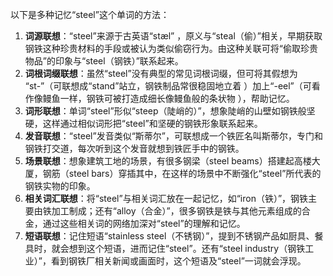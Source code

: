 以下是多种记忆“steel”这个单词的方法：
1. **词源联想**：“steel”来源于古英语“stæl” ，原义与“steal（偷）”相关，早期获取钢铁这种珍贵材料的手段或被认为类似偷窃行为。由这种关联可将“偷取珍贵物品”的印象与“steel（钢铁）”联系起来。 
2. **词根词缀联想**：虽然“steel”没有典型的常见词根词缀，但可将其假想为 “st-”（可联想成“stand”站立，钢铁制品常很稳固地立着 ）加上“-eel”（可看作像鳗鱼一样，钢铁可被打造成细长像鳗鱼般的条状物 ），帮助记忆。
3. **词形联想**：单词“steel”形似“steep（陡峭的）”，想象陡峭的山壁如钢铁般坚硬，这样通过相似词形把“steel”和坚硬的钢铁形象联系起来。
4. **发音联想**：“steel”发音类似“斯蒂尔”，可联想成一个铁匠名叫斯蒂尔，专门和钢铁打交道，每次听到这个发音就想到铁匠手中的钢铁。 
5. **场景联想**：想象建筑工地的场景，有很多钢梁（steel beams）搭建起高楼大厦，钢筋（steel bars）穿插其中，在这样的场景中不断强化“steel”所代表的钢铁实物的印象。 
6. **相关词汇联想**：将“steel”与相关词汇放在一起记忆，如“iron（铁）”，钢铁主要由铁加工制成；还有“alloy（合金）”，很多钢铁是铁与其他元素组成的合金，通过这些相关词的网络加深对“steel”的理解和记忆。 
7. **短语联想**：记住短语“stainless steel（不锈钢）”，提到不锈钢产品如厨具、餐具时，就会想到这个短语，进而记住“steel”。还有“steel industry（钢铁工业）”，看到钢铁厂相关新闻或画面时，这个短语及“steel”一词就会浮现。 